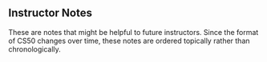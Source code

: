 ## Instructor Notes

These are notes that might be helpful to future instructors. Since the format
of CS50 changes over time, these notes are ordered topically rather than
chronologically.


